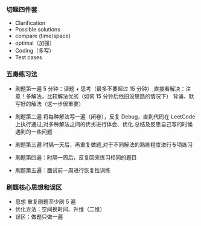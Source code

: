 ### 切题四件套
- Clarification
- Possible solutions
- compare (time/space)
- optimal（加强）
- Coding（多写）
- Test cases


### 五毒练习法

- 刷题第一遍 
 5 分钟：读题 + 思考（最多不要超过 15 分钟）,直接看解决：注意！多解法，比较解法优劣（如何 15 分钟后依旧没思路的情况下）  背诵、默写好的解法（这一步很重要）
 
- 刷题第二遍
 将每种解法写一遍（闭卷），反复 Debug，直到代码在 LeetCode 上执行通过,对多种解法之间的优劣进行体会、优化.总结及反思自己写的时候遇到的一些问题

- 刷题第三遍
 时隔一天后，再重复做题,对于不同解法的熟练程度进行专项练习

- 刷题第四遍：时隔一周后，反复回来练习相同的题目

- 刷题第五遍：面试前一周进行恢复性训练

### 刷题核心思想和误区

- 思想
 重复刷题至少刷 5 遍
- 优化方法：空间换时间、升维（二维）
- 误区：做题只做一遍
